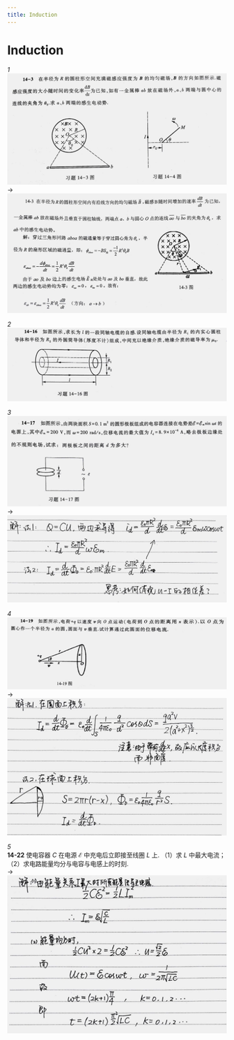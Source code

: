 ```yaml
---
title: Induction
---
```


# Induction

*1*  
<img src="assets/030-induction-01-0.jpg" />  
->   
<img class="ansimg" src="assets/030-induction-01-1.jpg" />  

*2*  
<img src="assets/030-induction-02-0.jpg" />   

*3*  
<img src="assets/030-induction-03-0.jpg" />   
->  
<img class="ansimg" src="assets/030-induction-03-1.jpg" />

*4*  
<img src="assets/030-induction-04-0.jpg" />  
->   
<img class="ansimg" src="assets/030-induction-04-1.jpg" />  

*5*  
**14-22** 使电容器 $C$ 在电源 $\mathscr{E}$ 中充电后立即接至线圈 $L$ 上. （1）求 $L$ 中最大电流；（2）求电路能量均分与电容与电感上的时刻.  
->  
<img class="ansimg" src="assets/030-induction-05-1.jpg" /> 